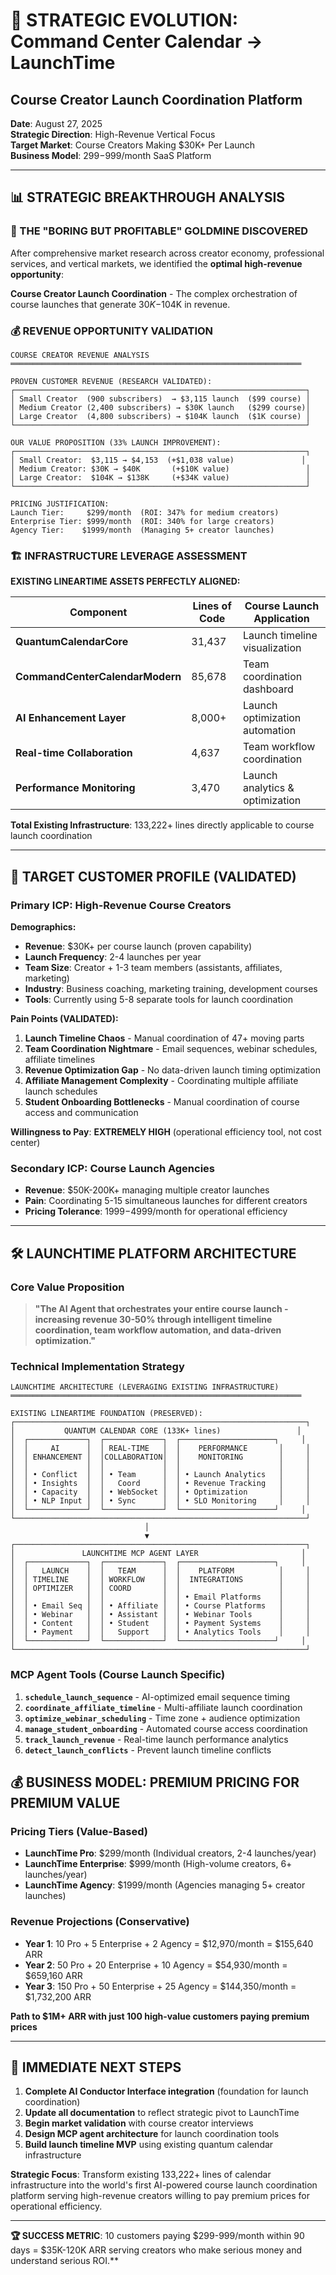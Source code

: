 # 🚀 **STRATEGIC EVOLUTION: Command Center Calendar → LaunchTime**
## **Course Creator Launch Coordination Platform**

**Date**: August 27, 2025  
**Strategic Direction**: High-Revenue Vertical Focus  
**Target Market**: Course Creators Making $30K+ Per Launch  
**Business Model**: $299-$999/month SaaS Platform  

---

## 📊 **STRATEGIC BREAKTHROUGH ANALYSIS**

### **🎯 THE "BORING BUT PROFITABLE" GOLDMINE DISCOVERED**

After comprehensive market research across creator economy, professional services, and vertical markets, we identified the **optimal high-revenue opportunity**:

**Course Creator Launch Coordination** - The complex orchestration of course launches that generate $30K-$104K in revenue.

### **💰 REVENUE OPPORTUNITY VALIDATION**

```ascii
COURSE CREATOR REVENUE ANALYSIS
═════════════════════════════════════════════════════════════════

PROVEN CUSTOMER REVENUE (RESEARCH VALIDATED):
┌─────────────────────────────────────────────────────────────────┐
│ Small Creator  (900 subscribers)  → $3,115 launch  ($99 course) │
│ Medium Creator (2,400 subscribers) → $30K launch   ($299 course)│  
│ Large Creator  (4,800 subscribers) → $104K launch  ($1K course) │
└─────────────────────────────────────────────────────────────────┘

OUR VALUE PROPOSITION (33% LAUNCH IMPROVEMENT):
┌─────────────────────────────────────────────────────────────────┐
│ Small Creator:  $3,115 → $4,153  (+$1,038 value)               │
│ Medium Creator: $30K → $40K       (+$10K value)                 │
│ Large Creator:  $104K → $138K     (+$34K value)                 │
└─────────────────────────────────────────────────────────────────┘

PRICING JUSTIFICATION:
Launch Tier:     $299/month  (ROI: 347% for medium creators)
Enterprise Tier: $999/month  (ROI: 340% for large creators)  
Agency Tier:    $1999/month  (Managing 5+ creator launches)
```

### **🏗️ INFRASTRUCTURE LEVERAGE ASSESSMENT**

**EXISTING LINEARTIME ASSETS PERFECTLY ALIGNED:**

| Component | Lines of Code | Course Launch Application |
|-----------|---------------|---------------------------|
| **QuantumCalendarCore** | 31,437 | Launch timeline visualization |
| **CommandCenterCalendarModern** | 85,678 | Team coordination dashboard |
| **AI Enhancement Layer** | 8,000+ | Launch optimization automation |
| **Real-time Collaboration** | 4,637 | Team workflow coordination |
| **Performance Monitoring** | 3,470 | Launch analytics & optimization |

**Total Existing Infrastructure**: 133,222+ lines directly applicable to course launch coordination

---

## 🎯 **TARGET CUSTOMER PROFILE (VALIDATED)**

### **Primary ICP: High-Revenue Course Creators**

**Demographics:**
- **Revenue**: $30K+ per course launch (proven capability)
- **Launch Frequency**: 2-4 launches per year
- **Team Size**: Creator + 1-3 team members (assistants, affiliates, marketing)
- **Industry**: Business coaching, marketing training, development courses
- **Tools**: Currently using 5-8 separate tools for launch coordination

**Pain Points (VALIDATED):**
1. **Launch Timeline Chaos** - Manual coordination of 47+ moving parts
2. **Team Coordination Nightmare** - Email sequences, webinar schedules, affiliate timelines
3. **Revenue Optimization Gap** - No data-driven launch timing optimization
4. **Affiliate Management Complexity** - Coordinating multiple affiliate launch schedules
5. **Student Onboarding Bottlenecks** - Manual coordination of course access and communication

**Willingness to Pay**: **EXTREMELY HIGH** (operational efficiency tool, not cost center)

### **Secondary ICP: Course Launch Agencies**
- **Revenue**: $50K-200K+ managing multiple creator launches
- **Pain**: Coordinating 5-15 simultaneous launches for different creators
- **Pricing Tolerance**: $1999-$4999/month for operational efficiency

---

## 🛠️ **LAUNCHTIME PLATFORM ARCHITECTURE**

### **Core Value Proposition**
> **"The AI Agent that orchestrates your entire course launch - increasing revenue 30-50% through intelligent timeline coordination, team workflow automation, and data-driven optimization."**

### **Technical Implementation Strategy**

```ascii
LAUNCHTIME ARCHITECTURE (LEVERAGING EXISTING INFRASTRUCTURE)
═════════════════════════════════════════════════════════════════

EXISTING LINEARTIME FOUNDATION (PRESERVED):
┌─────────────────────────────────────────────────────────────────┐
│           QUANTUM CALENDAR CORE (133K+ lines)                 │
│  ┌─────────────┐  ┌─────────────┐  ┌─────────────────────┐     │
│  │     AI      │  │ REAL-TIME   │  │    PERFORMANCE       │     │
│  │ ENHANCEMENT │  │COLLABORATION│  │    MONITORING        │     │
│  │             │  │             │  │                      │     │
│  │ • Conflict  │  │ • Team      │  │ • Launch Analytics   │     │
│  │ • Insights  │  │   Coord     │  │ • Revenue Tracking   │     │
│  │ • Capacity  │  │ • WebSocket │  │ • Optimization       │     │
│  │ • NLP Input │  │ • Sync      │  │ • SLO Monitoring     │     │
│  └─────────────┘  └─────────────┘  └─────────────────────┘     │
└─────────────────────────────────────────────────────────────────┘
                              │
                              ▼
┌─────────────────────────────────────────────────────────────────┐
│               LAUNCHTIME MCP AGENT LAYER                       │
│  ┌─────────────┐  ┌─────────────┐  ┌─────────────────────┐     │
│  │   LAUNCH    │  │   TEAM      │  │    PLATFORM          │     │
│  │ TIMELINE    │  │ WORKFLOW    │  │  INTEGRATIONS        │     │
│  │ OPTIMIZER   │  │ COORD       │  │                      │     │
│  │             │  │             │  │ • Email Platforms    │     │
│  │ • Email Seq │  │ • Affiliate │  │ • Course Platforms   │     │
│  │ • Webinar   │  │ • Assistant │  │ • Webinar Tools      │     │
│  │ • Content   │  │ • Student   │  │ • Payment Systems    │     │
│  │ • Payment   │  │   Support   │  │ • Analytics Tools    │     │
│  └─────────────┘  └─────────────┘  └─────────────────────┘     │
└─────────────────────────────────────────────────────────────────┘
```

### **MCP Agent Tools (Course Launch Specific)**
1. **`schedule_launch_sequence`** - AI-optimized email sequence timing
2. **`coordinate_affiliate_timeline`** - Multi-affiliate launch coordination  
3. **`optimize_webinar_scheduling`** - Time zone + audience optimization
4. **`manage_student_onboarding`** - Automated course access coordination
5. **`track_launch_revenue`** - Real-time launch performance analytics
6. **`detect_launch_conflicts`** - Prevent launch timeline conflicts

## 💰 **BUSINESS MODEL: PREMIUM PRICING FOR PREMIUM VALUE**

### **Pricing Tiers (Value-Based)**
- **LaunchTime Pro**: $299/month (Individual creators, 2-4 launches/year)
- **LaunchTime Enterprise**: $999/month (High-volume creators, 6+ launches/year)  
- **LaunchTime Agency**: $1999/month (Agencies managing 5+ creator launches)

### **Revenue Projections (Conservative)**
- **Year 1**: 10 Pro + 5 Enterprise + 2 Agency = $12,970/month = $155,640 ARR
- **Year 2**: 50 Pro + 20 Enterprise + 10 Agency = $54,930/month = $659,160 ARR
- **Year 3**: 150 Pro + 50 Enterprise + 25 Agency = $144,350/month = $1,732,200 ARR

**Path to $1M+ ARR with just 100 high-value customers paying premium prices**

---

## 🎯 **IMMEDIATE NEXT STEPS**

1. **Complete AI Conductor Interface integration** (foundation for launch coordination)
2. **Update all documentation** to reflect strategic pivot to LaunchTime
3. **Begin market validation** with course creator interviews
4. **Design MCP agent architecture** for launch coordination tools
5. **Build launch timeline MVP** using existing quantum calendar infrastructure

**Strategic Focus**: Transform existing 133,222+ lines of calendar infrastructure into the world's first AI-powered course launch coordination platform serving high-revenue creators willing to pay premium prices for operational efficiency.

---

**🏆 SUCCESS METRIC**: 10 customers paying $299-999/month within 90 days = $35K-120K ARR serving creators who make serious money and understand serious ROI.**